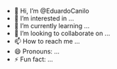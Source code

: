 - 👋 Hi, I’m @EduardoCanilo
- 👀 I’m interested in ...
- 🌱 I’m currently learning ...
- 💞️ I’m looking to collaborate on ...
- 📫 How to reach me ...
- 😄 Pronouns: ...
- ⚡ Fun fact: ...

<!---
EduardoCanilo/EduardoCanilo is a ✨ special ✨ repository because its `README.md` (this file) appears on your GitHub profile.
You can click the Preview link to take a look at your changes.
--->
